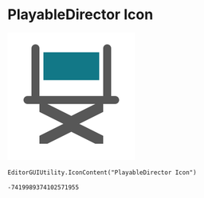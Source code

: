 # PlayableDirector Icon
![](/img/PlayableDirector%20Icon.png)

``` CSharp
EditorGUIUtility.IconContent("PlayableDirector Icon")
```
```
-7419989374102571955
```
